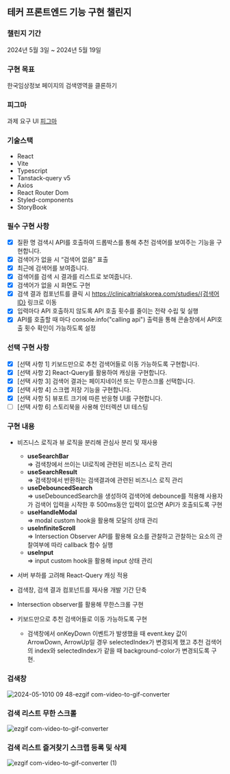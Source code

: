 ## 테커 프론트엔드 기능 구현 챌린지

### 챌린지 기간

2024년 5월 3일 ~ 2024년 5월 19일

### 구현 목표

한국임상정보 페이지의 검색영역을 클론하기

### 피그마

과제 요구 UI 
[피그마](https://www.figma.com/design/2I7T132M48F6FbhJHwIB0r/Techeer-Infinite-Challenge-FE?node-id=0-1&t=jbsiLdOPrqVuuMqO-0)

### 기술스택

- React
- Vite
- Typescript
- Tanstack-query v5
- Axios
- React Router Dom
- Styled-components
- StoryBook

### 필수 구현 사항

- [x] 질환 명 검색시 API를 호출하여 드롭박스를 통해 추천 검색어를 보여주는 기능을 구현합니다.
- [x] 검색어가 없을 시 “검색어 없음” 표출
- [x] 최근에 검색어를 보여줍니다.
- [x] 검색어를 검색 시 결과를 리스트로 보여줍니다.
- [x] 검색어가 없을 시 화면도 구현
- [x] 검색 결과 컴포넌트를 클릭 시 https://clinicaltrialskorea.com/studies/{검색어ID} 링크로 이동
- [x] 입력마다 API 호출하지 않도록 API 호출 횟수를 줄이는 전략 수립 및 실행
- [x] API를 호출할 때 마다 console.info("calling api") 출력을 통해 콘솔창에서 API호출 횟수 확인이 가능하도록 설정

### 선택 구현 사항

- [x] [선택 사항 1] 키보드만으로 추천 검색어들로 이동 가능하도록 구현합니다.
- [x] [선택 사항 2] React-Query를 활용하여 캐싱을 구현합니다.
- [x] [선택 사항 3] 검색어 결과는 페이지네이션 또는 무한스크롤 선택합니다.
- [x] [선택 사항 4] 스크랩 저장 기능을 구현합니다.
- [x] [선택 사항 5] 뷰포트 크기에 따른 반응형 UI를 구현합니다.
- [ ] [선택 사항 6] 스토리북을 사용해 인터렉션 UI 테스팅
### 구현 내용

- 비즈니스 로직과 뷰 로직을 분리해 관심사 분리 및 재사용

  - **useSearchBar** <br/>
    => 검색창에서 쓰이는 UI로직에 관련된 비즈니스 로직 관리
  - **useSearchResult** <br/>
    => 검색창에서 반환하는 검색결과에 관련된 비즈니스 로직 관리
  - **useDebouncedSearch** <br/>
    => useDebouncedSearch을 생성하여 검색어에 debounce를 적용해 사용자가 검색어 입력을 시작한 후 500ms동안 입력이 없으면 API가 호출되도록 구현
  - **useHandleModal** <br/>
    => modal custom hook을 활용해 모달의 상태 관리
  - **useInfiniteScroll** <br/>
    => Intersection Observer API를 활용해 요소를 관찰하고 관찰하는 요소의 관찰여부에 따라 callback 함수 실행
  - **useInput** <br/>
    => input custom hook을 활용해 input 상태 관리

- 서버 부하를 고려해 React-Query 캐싱 적용

- 검색창, 검색 결과 컴포넌트를 재사용 개발 기간 단축



- Intersection observer를 활용해 무한스크롤 구현

- 키보드만으로 추천 검색어들로 이동 가능하도록 구현
  - 검색창에서 onKeyDown 이벤트가 발생했을 때 event.key 값이 ArrowDown, ArrowUp일 경우 selectedIndex가 변경되게 했고 추천 검색어의 index와 selectedIndex가 같을 때 background-color가 변경되도록 구현.
 
### 검색창
![2024-05-1010 09 48-ezgif com-video-to-gif-converter](https://github.com/Leeseunghwan7305/Infinite_Challenge_FE/assets/78102507/378ec5b8-452d-4c64-8147-4f8a909deea7)

### 검색 리스트 무한 스크롤

![ezgif com-video-to-gif-converter](https://github.com/Leeseunghwan7305/Infinite_Challenge_FE/assets/78102507/a4e5f022-7ccc-41f7-b7ab-3aa66b7b98de)

### 검색 리스트 즐겨찾기 스크랩 등록 및 삭제

![ezgif com-video-to-gif-converter (1)](https://github.com/Leeseunghwan7305/Infinite_Challenge_FE/assets/78102507/1e74507b-1608-4f5f-9b9b-7fc9159fe29d)







